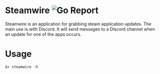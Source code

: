 # Steamwire ![Go Report](https://goreportcard.com/badge/github.com/ehazlett/steamwire)
Steamwire is an application for grabbing steam application updates.  The main
use is with Discord.  It will send messages to a Discord channel when an
update for one of the apps occurs.

# Usage

```
$> steamwire -h
```
